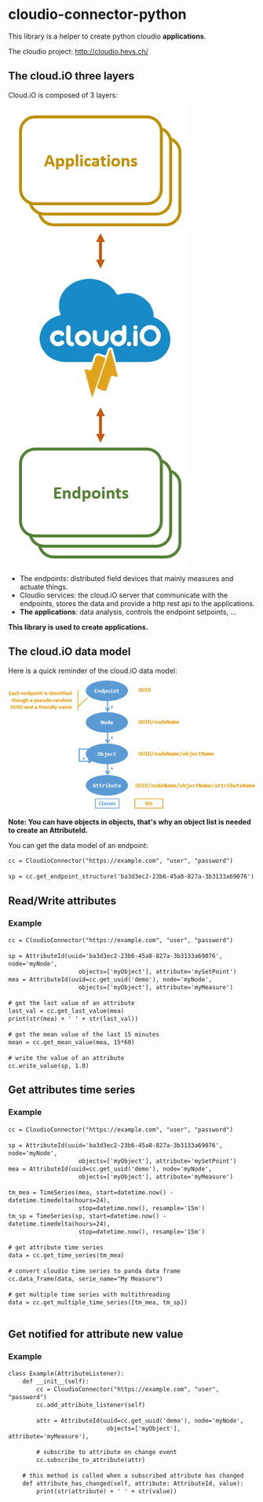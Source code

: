 # cloudio-connector-python
This library is a helper to create python cloudio **applications**.

The cloudio project: http://cloudio.hevs.ch/

## The cloud.iO three layers
Cloud.iO is composed of 3 layers:

![alt text](https://github.com/cloudio-project/cloudio-connector-python/blob/develop/doc/images/three_layers.PNG?raw=true)

- The endpoints: distributed field devices that mainly measures and actuate things.
- Cloudio services: the cloud.iO server that communicate with the endpoints, stores the data and provide a http rest api to the applications.
- **The applications**: data analysis, controls the endpoint setpoints, ...

**This library is used to create applications.**

## The cloud.iO data model
Here is a quick reminder of the cloud.iO data model:
![alt text](https://github.com/cloudio-project/cloudio-connector-python/blob/develop/doc/images/data_model.PNG?raw=true)

**Note: You can have objects in objects, that's why an object list is needed to create an AttributeId.**

You can get the data model of an endpoint:
```
cc = CloudioConnector("https://example.com", "user", "password")

sp = cc.get_endpoint_structure('ba3d3ec2-23b6-45a8-827a-3b3133a69076')   
```

## Read/Write attributes
### Example
```
cc = CloudioConnector("https://example.com", "user", "password")

sp = AttributeId(uuid='ba3d3ec2-23b6-45a8-827a-3b3133a69076', node='myNode', 
                    objects=['myObject'], attribute='mySetPoint')
mea = AttributeId(uuid=cc.get_uuid('demo'), node='myNode', 
                    objects=['myObject'], attribute='myMeasure')

# get the last value of an attribute
last_val = cc.get_last_value(mea)
print(str(mea) + ' ' + str(last_val))

# get the mean value of the last 15 minutes
mean = cc.get_mean_value(mea, 15*60)

# write the value of an attribute
cc.write_value(sp, 1.0)      
```
## Get attributes time series
### Example
```
cc = CloudioConnector("https://example.com", "user", "password")

sp = AttributeId(uuid='ba3d3ec2-23b6-45a8-827a-3b3133a69076', node='myNode', 
                    objects=['myObject'], attribute='mySetPoint')
mea = AttributeId(uuid=cc.get_uuid('demo'), node='myNode', 
                    objects=['myObject'], attribute='myMeasure')

tm_mea = TimeSeries(mea, start=datetime.now() - datetime.timedelta(hours=24), 
                    stop=datetime.now(), resample='15m')
tm_sp = TimeSeries(sp, start=datetime.now() - datetime.timedelta(hours=24), 
                    stop=datetime.now(), resample='15m')

# get attribute time series
data = cc.get_time_series(tm_mea)

# convert cloudio time series to panda data frame
cc.data_frame(data, serie_name="My Measure")

# get multiple time series with multithreading
data = cc.get_multiple_time_series([tm_mea, tm_sp])
    
```
## Get notified for attribute new value
### Example
```
class Example(AttributeListener):
    def __init__(self):
        cc = CloudioConnector("https://example.com", "user", "password")
        cc.add_attribute_listener(self)

        attr = AttributeId(uuid=cc.get_uuid('demo'), node='myNode', 
                            objects=['myObject'], attribute='myMeasure'),
        
        # subscribe to attribute on change event
        cc.subscribe_to_attribute(attr)
        
    # this method is called when a subscribed attribute has changed
    def attribute_has_changed(self, attribute: AttributeId, value):
        print(str(attribute) + ' ' + str(value))
```

